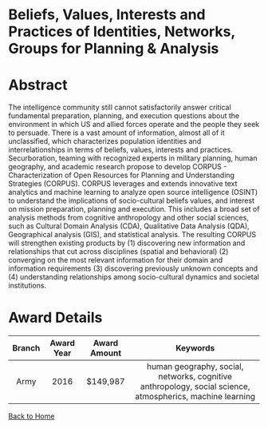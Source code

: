 
Beliefs, Values, Interests and Practices of Identities, Networks, Groups for Planning &amp; Analysis
====================================================================================================

# Abstract


The intelligence community still cannot satisfactorily answer critical fundamental preparation, planning, and execution questions about the environment in which US and allied forces operate and the people they seek to persuade. There is a vast amount of information, almost all of it unclassified, which characterizes population identities and interrelationships in terms of beliefs, values, interests and practices. Securboration, teaming with recognized experts in military planning, human geography, and academic research propose to develop CORPUS - Characterization of Open Resources for Planning and Understanding Strategies (CORPUS). CORPUS leverages and extends innovative text analytics and machine learning to analyze open source intelligence (OSINT) to understand the implications of socio-cultural beliefs values, and interest on mission preparation, planning and execution. This includes a broad set of analysis methods from cognitive anthropology and other social sciences, such as Cultural Domain Analysis (CDA), Qualitative Data Analysis (QDA), Geographical analysis (GIS), and statistical analysis. The resulting CORPUS will strengthen existing products by (1) discovering new information and relationships that cut across disciplines (spatial and behavioral) (2) converging on the most relevant information for their domain and information requirements (3) discovering previously unknown concepts  and (4) understanding relationships among socio-cultural dynamics and societal institutions.  

# Award Details

|Branch|Award Year|Award Amount|Keywords|
| :---: | :---: | :---: | :---: |
|Army|2016|$149,987|human geography, social, networks, cognitive anthropology, social science, atmospherics, machine learning|
  
  


[Back to Home](https://github.com/chrischow/dod_sbir_awards#1001)